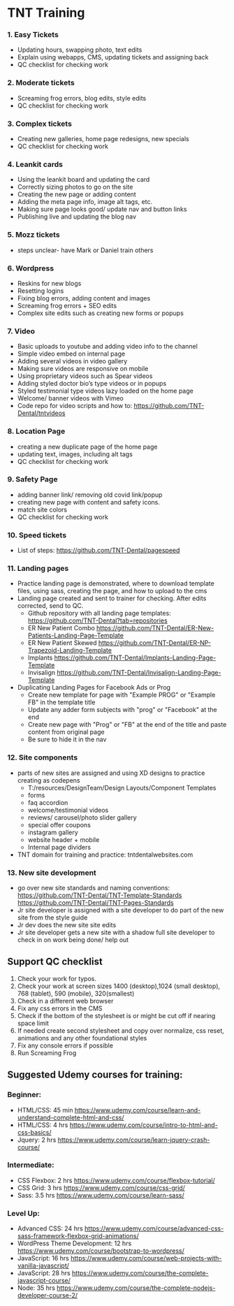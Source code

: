 # TNT Training
 
###	1. Easy Tickets
- Updating hours, swapping photo, text edits
- Explain using webapps, CMS, updating tickets and assigning back
- QC checklist for checking work

###	2. Moderate tickets
- Screaming frog errors, blog edits, style edits
- QC checklist for checking work

###	3. Complex tickets
- Creating new galleries, home page redesigns, new specials
- QC checklist for checking work

###	4. Leankit cards
- Using the leankit board and updating the card
- Correctly sizing photos to go on the site
- Creating the new page or adding content
- Adding the meta page info, image alt tags, etc.
- Making sure page looks good/ update nav and button links
- Publishing live and updating the blog nav

###	5. Mozz tickets
- steps unclear- have Mark or Daniel train others
               
###	6. Wordpress
- Reskins for new blogs
- Resetting logins
- Fixing blog errors, adding content and images
- Screaming frog errors + SEO edits
- Complex site edits such as creating new forms or popups

###	7. Video
- Basic uploads to youtube and adding video info to the channel
- Simple video embed on internal page
- Adding several videos in video gallery
- Making sure videos are responsive on mobile
- Using proprietary videos such as Spear videos
- Adding styled doctor bio’s type videos or in popups
- Styled testimonial type videos lazy loaded on the home page
- Welcome/ banner videos with Vimeo
- Code repo for video scripts and how to:  https://github.com/TNT-Dental/tntvideos

###	8. Location Page
- creating a new duplicate page of the home page
- updating text, images, including alt tags
- QC checklist for checking work

###	9. Safety Page
- adding banner link/ removing old covid link/popup
- creating new page with content and safety icons. 
- match site colors
- QC checklist for checking work

###	10. Speed tickets
- List of steps: https://github.com/TNT-Dental/pagespeed

###	11. Landing pages
- Practice landing page is demonstrated, where to download template files, using sass, creating the page, and how to upload to the cms
- Landing page created and sent to trainer for checking. After edits corrected, send to QC.
    - Github repository with all landing page templates: https://github.com/TNT-Dental?tab=repositories
    - ER New Patient Combo
        https://github.com/TNT-Dental/ER-New-Patients-Landing-Page-Template
    - ER New Patient Skewed
        https://github.com/TNT-Dental/ER-NP-Trapezoid-Landing-Template
    - Implants
        https://github.com/TNT-Dental/Implants-Landing-Page-Template
    - Invisalign
        https://github.com/TNT-Dental/Invisalign-Landing-Page-Template
- Duplicating Landing Pages for Facebook Ads or Prog
	- Create new template for page with "Example PROG" or "Example FB" in the template title
	- Update any adder form subjects with "prog" or "Facebook" at the end
	- Create new page with "Prog" or "FB" at the end of the title and paste content from original page
	- Be sure to hide it in the nav

###	12. Site components
- parts of new sites are assigned and using XD designs to practice creating as codepens
	- T:/resources/DesignTeam/Design Layouts/Component Templates
    - forms
    - faq accordion
    - welcome/testimonial videos
    - reviews/ carousel/photo slider gallery
    - special offer coupons
    - instagram gallery
    - website header + mobile
    - Internal page dividers
- TNT  domain for training and practice: tntdentalwebsites.com
	
###	13. New site development
- go over new site standards and naming conventions:
    https://github.com/TNT-Dental/TNT-Template-Standards
    https://github.com/TNT-Dental/TNT-Pages-Standards
- Jr site developer is assigned with a site developer to do part of the new site from the style guide
- Jr dev does the new site site edits
- Jr site developer gets a new site with a shadow full site developer to check in on work being done/ help out


## Support QC checklist
 
1.  Check your work for typos.
2.  Check your work at screen sizes 1400 (desktop),1024 (small desktop), 768 (tablet), 590 (mobile), 320(smallest) 
3. Check in a different web browser
3. Fix any css errors in the CMS
4. Check if the bottom of the stylesheet is or might be cut off if nearing space limit
5. If needed create second stylesheet and copy over normalize, css reset, animations and any other foundational styles
6. Fix any console errors if possible
7. Run Screaming Frog
 

## Suggested Udemy courses for training:

### Beginner: 
- HTML/CSS: 45 min
	https://www.udemy.com/course/learn-and-understand-complete-html-and-css/
- HTML/CSS: 4 hrs
	https://www.udemy.com/course/intro-to-html-and-css-basics/  
- Jquery: 2 hrs
	https://www.udemy.com/course/learn-jquery-crash-course/ 

### Intermediate:
- CSS Flexbox: 2 hrs
	https://www.udemy.com/course/flexbox-tutorial/ 
- CSS Grid: 3 hrs
	https://www.udemy.com/course/css-grid/ 
- Sass: 3.5 hrs
	https://www.udemy.com/course/learn-sass/ 

### Level Up:
- Advanced CSS: 24 hrs
	https://www.udemy.com/course/advanced-css-sass-framework-flexbox-grid-animations/
- WordPress Theme Development: 12 hrs
	https://www.udemy.com/course/bootstrap-to-wordpress/
- JavaScript: 16 hrs
	https://www.udemy.com/course/web-projects-with-vanilla-javascript/
- JavaScript: 28 hrs
	https://www.udemy.com/course/the-complete-javascript-course/
- Node: 35 hrs
	https://www.udemy.com/course/the-complete-nodejs-developer-course-2/
